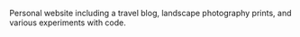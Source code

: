 Personal website including a travel blog, landscape photography prints, and various experiments with code.